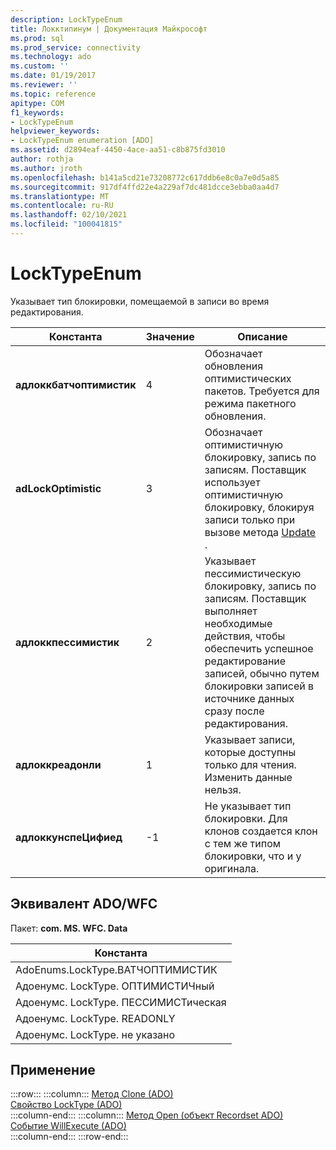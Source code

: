 ```yaml
---
description: LockTypeEnum
title: Локктипинум | Документация Майкрософт
ms.prod: sql
ms.prod_service: connectivity
ms.technology: ado
ms.custom: ''
ms.date: 01/19/2017
ms.reviewer: ''
ms.topic: reference
apitype: COM
f1_keywords:
- LockTypeEnum
helpviewer_keywords:
- LockTypeEnum enumeration [ADO]
ms.assetid: d2894eaf-4450-4ace-aa51-c8b875fd3010
author: rothja
ms.author: jroth
ms.openlocfilehash: b141a5cd21e73208772c617ddb6e8c0a7e0d5a85
ms.sourcegitcommit: 917df4ffd22e4a229af7dc481dcce3ebba0aa4d7
ms.translationtype: MT
ms.contentlocale: ru-RU
ms.lasthandoff: 02/10/2021
ms.locfileid: "100041815"
---
```

# <a name="locktypeenum"></a>LockTypeEnum
Указывает тип блокировки, помещаемой в записи во время редактирования.  
  
|Константа|Значение|Описание|  
|--------------|-----------|-----------------|  
|**адлоккбатчоптимистик**|4|Обозначает обновления оптимистических пакетов. Требуется для режима пакетного обновления.|  
|**adLockOptimistic**|3|Обозначает оптимистичную блокировку, запись по записям. Поставщик использует оптимистичную блокировку, блокируя записи только при вызове метода [Update](./update-method.md) .|  
|**адлоккпессимистик**|2|Указывает пессимистическую блокировку, запись по записям. Поставщик выполняет необходимые действия, чтобы обеспечить успешное редактирование записей, обычно путем блокировки записей в источнике данных сразу после редактирования.|  
|**адлоккреадонли**|1|Указывает записи, которые доступны только для чтения. Изменить данные нельзя.|  
|**адлоккунспеЦифиед**|-1|Не указывает тип блокировки. Для клонов создается клон с тем же типом блокировки, что и у оригинала.|  
  
## <a name="adowfc-equivalent"></a>Эквивалент ADO/WFC  
 Пакет: **com. MS. WFC. Data**  
  
|Константа|  
|--------------|  
|AdoEnums.LockType.BATЧОПТИМИСТИК|  
|Адоенумс. LockType. ОПТИМИСТИЧный|  
|Адоенумс. LockType. ПЕССИМИСТическая|  
|Адоенумс. LockType. READONLY|  
|Адоенумс. LockType. не указано|  
  
## <a name="applies-to"></a>Применение  

:::row:::
    :::column:::
        [Метод Clone (ADO)](./clone-method-ado.md)  
        [Свойство LockType (ADO)](./locktype-property-ado.md)  
    :::column-end:::
    :::column:::
        [Метод Open (объект Recordset ADO)](./open-method-ado-recordset.md)  
        [Событие WillExecute (ADO)](./willexecute-event-ado.md)  
    :::column-end:::
:::row-end:::